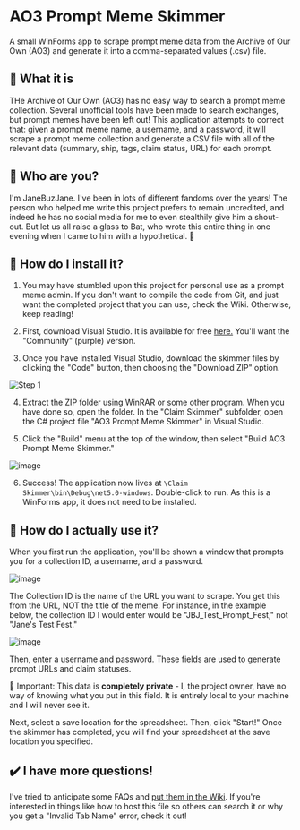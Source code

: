 # AO3 Prompt Meme Skimmer
A small WinForms app to scrape prompt meme data from the Archive of Our Own (AO3) and generate it into a comma-separated values (.csv) file.

## 🔔 What it is
THe Archive of Our Own (AO3) has no easy way to search a prompt meme collection. Several unofficial tools have been made to search exchanges, but prompt memes have been left out! This application attempts to correct that: given a prompt meme name, a username, and a password, it will scrape a prompt meme collection and generate a CSV file with all of the relevant data (summary, ship, tags, claim status, URL) for each prompt.

## 🔎 Who are you? 
I'm JaneBuzJane. I've been in lots of different fandoms over the years! The person who helped me write this project prefers to remain uncredited, and indeed he has no social media for me to even stealthily give him a shout-out. But let us all raise a glass to Bat, who wrote this entire thing in one evening when I came to him with a hypothetical. 🥂

## 💭 How do I install it?
1. You may have stumbled upon this project for personal use as a prompt meme admin. If you don't want to compile the code from Git, and just want the completed project that you can use, check the Wiki. Otherwise, keep reading! 

2. First, download Visual Studio. It is available for free [here.](https://visualstudio.microsoft.com/free-developer-offers/) You'll want the "Community" (purple) version.

3. Once you have installed Visual Studio, download the skimmer files by clicking the "Code" button, then choosing the "Download ZIP" option. 

![Step 1](https://user-images.githubusercontent.com/23597622/154336426-76086fe0-8fef-442d-912c-6f0ffc0c5cdb.png)

4. Extract the ZIP folder using WinRAR or some other program. When you have done so, open the folder. In the "Claim Skimmer" subfolder, open the C# project file "AO3 Prompt Meme Skimmer" in Visual Studio. 

5. Click the "Build" menu at the top of the window, then select "Build AO3 Prompt Meme Skimmer." 

![image](https://user-images.githubusercontent.com/23597622/154346800-851ff525-048e-4797-9355-bd91a79fc366.png)

6. Success! The application now lives at `\Claim Skimmer\bin\Debug\net5.0-windows`. Double-click to run. As this is a WinForms app, it does not need to be installed.

## 📢 How do I actually use it? 
When you first run the application, you'll be shown a window that prompts you for a collection ID, a username, and a password. 

![image](https://user-images.githubusercontent.com/23597622/154190834-db6d6c60-2393-4328-845a-c356078e8672.png)

The Collection ID is the name of the URL you want to scrape. You get this from the URL, NOT the title of the meme. For instance, in the example below, the collection ID I would enter would be "JBJ_Test_Prompt_Fest," not "Jane's Test Fest." 

![image](https://user-images.githubusercontent.com/23597622/154349772-ee07bd91-c6c3-428e-a9dc-4a724b5d7b31.png)

Then, enter a username and password. These fields are used to generate prompt URLs and claim statuses. 

🔴 Important: This data is **completely private** - I, the project owner, have no way of knowing what you put in this field. It is entirely local to your machine and I will never see it. 

Next, select a save location for the spreadsheet. Then, click "Start!" Once the skimmer has completed, you will find your spreadsheet at the save location you specified. 

## ✔️ I have more questions! 

I've tried to anticipate some FAQs and [put them in the Wiki](https://github.com/JaneBuzJane/AO3PromptMemeSkimmer/wiki). If you're interested in things like how to host this file so others can search it or why you get a "Invalid Tab Name" error, check it out! 
